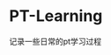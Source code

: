 























































































# PT-Learning
记录一些日常的pt学习过程
